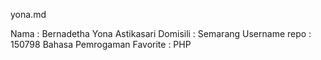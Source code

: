 yona.md

Nama        : Bernadetha Yona Astikasari
Domisili    : Semarang
Username repo : 150798
Bahasa Pemrogaman Favorite : PHP    
